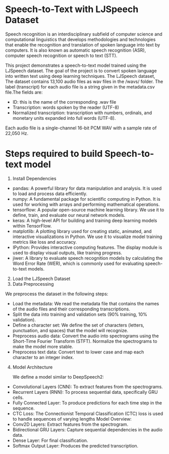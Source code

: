 # Speech-to-Text with LJSpeech Dataset

Speech recognition is an interdisciplinary subfield of computer science and computational linguistics that develops methodologies and technologies that enable the recognition and translation of spoken language into text by computers. It is also known as automatic speech recognition (ASR), computer speech recognition or speech to text (STT).

This project demonstrates a speech-to-text model trained using the LJSpeech dataset. The goal of the project is to convert spoken language into written text using deep learning techniques. The LJSpeech dataset, The dataset contains 13,100 audio files as wav files in the /wavs/ folder. The label (transcript) for each audio file is a string given in the metadata.csv file.The fields are:
- ID: this is the name of the corresponding .wav file
- Transcription: words spoken by the reader (UTF-8)
- Normalized transcription: transcription with numbers, ordinals, and monetary units expanded into full words (UTF-8).
  
Each audio file is a single-channel 16-bit PCM WAV with a sample rate of 22,050 Hz.

# Steps required to build Speech-to-text model
1. Install Dependencies
- pandas: A powerful library for data manipulation and analysis. It is used to load and process data efficiently.
- numpy: A fundamental package for scientific computing in Python. It is used for working with arrays and performing mathematical operations.
- tensorflow: A popular open-source machine learning library. We use it to define, train, and evaluate our neural network models.
- keras: A high-level API for building and training deep learning models within TensorFlow.
- matplotlib: A plotting library used for creating static, animated, and interactive visualizations in Python. We use it to visualize model training metrics like loss and accuracy.
- IPython: Provides interactive computing features. The display module is used to display visual outputs, like training progress.
- jiwer: A library to evaluate speech recognition models by calculating the Word Error Rate (WER), which is commonly used for evaluating speech-to-text models.
2. Load the LJSpeech Dataset
3. Data Preprocessing
  
  We preprocess the dataset in the following steps:
- Load the metadata: We read the metadata file that contains the names of the audio files and their corresponding transcriptions.
- Split the data into training and validation sets (90% training, 10% validation).
- Define a character set: We define the set of characters (letters, punctuation, and spaces) that the model will recognize.
- Preprocess audio data: Convert the audio into spectrograms using the Short-Time Fourier Transform (STFT). Normalize the spectrograms to make the model more stable.
- Preprocess text data: Convert text to lower case and map each character to an integer index.
4. Model Architecture

   We define a model similar to DeepSpeech2:
- Convolutional Layers (CNN): To extract features from the spectrograms.
- Recurrent Layers (RNN): To process sequential data, specifically GRU cells.
- Fully Connected Layer: To produce predictions for each time step in the sequence.
- CTC Loss: The Connectionist Temporal Classification (CTC) loss is used to handle sequences of varying lengths
  Model Overview:
- Conv2D Layers: Extract features from the spectrogram.
- Bidirectional GRU Layers: Capture sequential dependencies in the audio data.
- Dense Layer: For final classification.
- Softmax Output Layer: Produces the predicted transcription.


